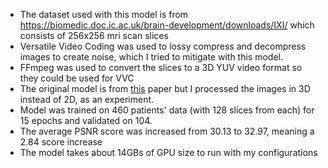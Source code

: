 + The dataset used with this model is from  https://biomedic.doc.ic.ac.uk/brain-development/downloads/IXI/ which consists of 256x256 mri scan slices <br/>
+ Versatile Video Coding was used to lossy compress and decompress images to create noise, which I tried to mitigate with this model. <br/>
+ FFmpeg was used to convert the slices to a 3D YUV video format so they could be used for VVC <br/>
+ The original model is from [this](https://www.mdpi.com/2076-3417/11/17/7803) paper but I processed the images in 3D instead of 2D, as an experiment. <br/>
+ Model was trained on 460 patients' data (with 128 slices from each) for 15 epochs and validated on 104. <br/>
+ The average PSNR score was increased from 30.13 to 32.97, meaning a 2.84 score increase <br/>
+ The model takes about 14GBs of GPU size to run with my configurations



